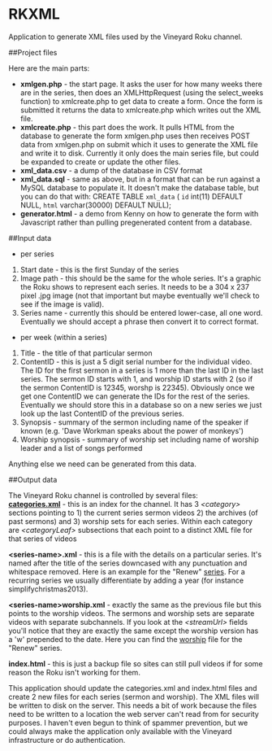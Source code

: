 RKXML
=====

Application to generate XML files used by the Vineyard Roku channel.

##Project files

Here are the main parts:
* **xmlgen.php** - the start page. It asks the user for how many weeks there are in the series, then does an XMLHttpRequest (using the select\_weeks function) to xmlcreate.php to get data to create a form. Once the form is submitted it returns the data to xmlcreate.php which writes out the XML file.
* **xmlcreate.php** - this part does the work. It pulls HTML from the database to generate the form xmlgen.php uses then receives POST data from xmlgen.php on submit which it uses to generate the XML file and write it to disk. Currently it only does the main series file, but could be expanded to create or update the other files.
* **xml_data.csv** - a dump of the database in CSV format
* **xml_data.sql** - same as above, but in a format that can be run against a MySQL database to populate it. It doesn't make the database table, but you can do that with: CREATE TABLE `xml_data` ( `id` int(11) DEFAULT NULL, `html` varchar(30000) DEFAULT NULL);
* **generator.html** - a demo from Kenny on how to generate the form with Javascript rather than pulling pregenerated content from a database.

##Input data
 * per series
  1. Start date - this is the first Sunday of the series
  2. Image path - this should be the same for the whole series. It's a graphic the Roku shows to represent each series. It needs to be a 304 x 237 pixel .jpg image (not that important but maybe eventually we'll check to see if the image is valid).
  3. Series name - currently this should be entered lower-case, all one word. Eventually we should accept a phrase then convert it to correct format.
 * per week (within a series)
  1. Title - the title of that particular sermon 
  2. ContentID - this is just a 5 digit serial number for the individual video. The ID for the first sermon in a series is 1 more than the last ID in the last series. The sermon ID starts with 1, and worship ID starts with 2 (so if the sermon ContentID is 12345, worshp is 22345). Obviously once we get one ContentID we can generate the IDs for the rest of the series. Eventually we should store this in a database so on a new series we just look up the last ContentID of the previous series.
  3. Synopsis - summary of the sermon including name of the speaker if known (e.g. 'Dave Workman speaks about the power of monkeys')
  4. Worship synopsis - summary of worship set including name of worship leader and a list of songs performed

 Anything else we need can be generated from this data. 

##Output data

The Vineyard Roku channel is controlled by several files:  
**[categories.xml][categories]** - this is an index for the channel. It has 3 *&lt;category>* sections pointing to 1) the current series sermon videos 2) the archives (of past sermons) and 3) worship sets for each series. Within each category are *&lt;categoryLeaf>* subsections that each point to a distinct XML file for that series of videos

**&lt;series-name>.xml** - this is a file with the details on a particular series. It's named after the title of the series downcased with any punctuation and whitespace removed. Here is an example for the "Renew" [series]. For a recurring series we usually differentiate by adding a year (for instance simplifychristmas2013).

**&lt;series-name>worship.xml** - exactly the same as the previous file but this points to the worship videos. The sermons and worship sets are separate videos with separate subchannels. If you look at the *&lt;streamUrl>* fields you'll notice that they are exactly the same except the worship version has a 'w' prepended to the date. Here you can find the [worship] file for the "Renew" series.

**index.html** - this is just a backup file so sites can still pull videos if for some reason the Roku isn't working for them.

[categories]: http://vineyardcincinnati.com/roku/categories.xml
[series]: http://vineyardcincinnati.com/roku/renew.xml
[worship]: http://vineyardcincinnati.com/roku/renewworship.xml

This application should update the categories.xml and index.html files and
create 2 new files for each series (sermon and worship). The XML files will be
written to disk on the server. This needs a bit of work because the files need
to be written to a location the web server can't read from for security
purposes. I haven't even begun to think of spammer prevention, but we could
always make the application only available with the Vineyard infrastructure or
do authentication.

